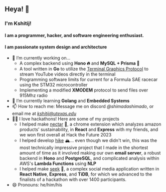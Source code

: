 ## Heya! 👋

### I'm Kshitij! 
#### I am a programmer, hacker, and software engineering enthusiast.
#### I am passionate system design and architecture

- 🔭 I’m currently working on...
    - A complex backend using **Hono 🔥** and **MySQL + Prisma 🌈**
    - A tool written in **Go** to utilize the [Terminal Graphics Protocol](https://sw.kovidgoyal.net/kitty/graphics-protocol/) to stream YouTube videos directly in the terminal
    - Programming software limits for current for a Formula SAE racecar using the STM32 microcontroller
    - Implementing a modified **XMODEM** protocol to send files over 915Mhz radio
- 🌱 I’m currently learning **Golang** and **Embedded Systems**
- 📫 How to reach me: Message me on discord *@shimadashimado*, or email me at *kshitij@utexas.edu*
- 💪🏽 I love hackathons! Here are some of my projects
    - I helped make [nectar](https://devpost.com/software/nectar-zmuwce) 🍯, a chrome extension which analyzes amazon products' sustainability, in **React** and **Express** with my friends, and we won first overall at Hack the Future 2023
    - I helped develop [hike](https://devpost.com/software/hike) 🏔️... even though we didn't win, this was the most technically impressive project that I made in the shortest amount of time as it involved making our own **email server**, a robust backend in **Hono** and **PostgreSQL**, and complicated analysis within AWS's **Lambda Functions** using **NLP**
    - I helped make [seek](https://devpost.com/software/seek-ju5cw8) 👀, a complex social media application written in **React Native**, **Express**, and **TiDB**, for which we advanced to the finalists of a hackathon with over 1400 participants.
- 😄 Pronouns: he/him/his
